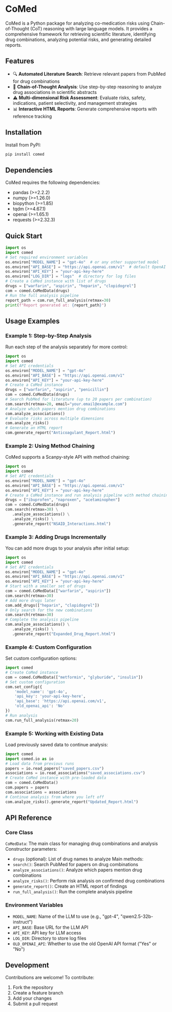 # CoMed
CoMed is a Python package for analyzing co-medication risks using Chain-of-Thought (CoT) reasoning with large language models. It provides a comprehensive framework for retrieving scientific literature, identifying drug combinations, analyzing potential risks, and generating detailed reports.
## Features
- 🔍 **Automated Literature Search**: Retrieve relevant papers from PubMed for drug combinations
- 🧠 **Chain-of-Thought Analysis**: Use step-by-step reasoning to analyze drug associations in scientific abstracts
- ⚠️ **Multi-dimensional Risk Assessment**: Evaluate risks, safety, indications, patient selectivity, and management strategies
- 📊 **Interactive HTML Reports**: Generate comprehensive reports with reference tracking
## Installation
Install from PyPI:
```bash
pip install comed
```
## Dependencies
CoMed requires the following dependencies:
- pandas (>=2.2.2)
- numpy (>=1.26.0)
- biopython (>=1.85)
- tqdm (>=4.67.1)
- openai (>=1.65.1)
- requests (>=2.32.3)
## Quick Start
```python
import os
import comed
# Set required environment variables
os.environ["MODEL_NAME"] = "gpt-4o"  # or any other supported model
os.environ["API_BASE"] = "https://api.openai.com/v1"  # default OpenAI endpoint
os.environ["API_KEY"] = "your-api-key-here"
os.environ["LOG_DIR"] = "logs"  # directory for log files
# Create a CoMed instance with list of drugs
drugs = ["warfarin", "aspirin", "heparin", "clopidogrel"]
com = comed.CoMedData(drugs)
# Run the full analysis pipeline
report_path = com.run_full_analysis(retmax=30)
print(f"Report generated at: {report_path}")
```
## Usage Examples
### Example 1: Step-by-Step Analysis
Run each step of the analysis separately for more control:
```python
import os
import comed
# Set API credentials
os.environ["MODEL_NAME"] = "gpt-4o"
os.environ["API_BASE"] = "https://api.openai.com/v1"
os.environ["API_KEY"] = "your-api-key-here"
# Create a CoMed instance
drugs = ["warfarin", "aspirin", "penicillin"]
com = comed.CoMedData(drugs)
# Search PubMed for literature (up to 20 papers per combination)
com.search(retmax=20, email="your.email@example.com")
# Analyze which papers mention drug combinations
com.analyze_associations()
# Evaluate risks across multiple dimensions
com.analyze_risks()
# Generate an HTML report
com.generate_report("Anticoagulant_Report.html")
```
### Example 2: Using Method Chaining
CoMed supports a Scanpy-style API with method chaining:
```python
import os
import comed
# Set API credentials
os.environ["MODEL_NAME"] = "gpt-4o"
os.environ["API_BASE"] = "https://api.openai.com/v1"
os.environ["API_KEY"] = "your-api-key-here"
# Create a CoMed instance and run analysis pipeline with method chaining
drugs = ["ibuprofen", "naproxen", "acetaminophen"]
com = comed.CoMedData(drugs)
com.search(retmax=30) \
   .analyze_associations() \
   .analyze_risks() \
   .generate_report("NSAID_Interactions.html")
```
### Example 3: Adding Drugs Incrementally
You can add more drugs to your analysis after initial setup:
```python
import os
import comed
# Set API credentials
os.environ["MODEL_NAME"] = "gpt-4o"
os.environ["API_BASE"] = "https://api.openai.com/v1"
os.environ["API_KEY"] = "your-api-key-here"
# Start with a smaller set of drugs
com = comed.CoMedData(["warfarin", "aspirin"])
com.search(retmax=30)
# Add more drugs later
com.add_drugs(["heparin", "clopidogrel"])
# Only search for the new combinations
com.search(retmax=30)
# Complete the analysis pipeline
com.analyze_associations() \
   .analyze_risks() \
   .generate_report("Expanded_Drug_Report.html")
```
### Example 4: Custom Configuration
Set custom configuration options:
```python
import comed
# Create CoMed instance
com = comed.CoMedData(["metformin", "glyburide", "insulin"])
# Set custom configuration
com.set_config({
    'model_name': 'gpt-4o',
    'api_key': 'your-api-key-here',
    'api_base': 'https://api.openai.com/v1',
    'old_openai_api': 'No'
})
# Run analysis
com.run_full_analysis(retmax=20)
```
### Example 5: Working with Existing Data
Load previously saved data to continue analysis:
```python
import comed
import comed.io as io
# Load data from previous runs
papers = io.read_papers("saved_papers.csv")
associations = io.read_associations("saved_associations.csv")
# Create CoMed instance with pre-loaded data
com = comed.CoMedData()
com.papers = papers
com.associations = associations
# Continue analysis from where you left off
com.analyze_risks().generate_report("Updated_Report.html")
```
## API Reference
### Core Class
`CoMedData`: The main class for managing drug combinations and analysis
Constructor parameters:
- `drugs` (optional): List of drug names to analyze
Main methods:
- `search()`: Search PubMed for papers on drug combinations
- `analyze_associations()`: Analyze which papers mention drug combinations
- `analyze_risks()`: Perform risk analysis on confirmed drug combinations
- `generate_report()`: Create an HTML report of findings
- `run_full_analysis()`: Run the complete analysis pipeline
### Environment Variables
- `MODEL_NAME`: Name of the LLM to use (e.g., "gpt-4", "qwen2.5-32b-instruct")
- `API_BASE`: Base URL for the LLM API
- `API_KEY`: API key for LLM access
- `LOG_DIR`: Directory to store log files
- `OLD_OPENAI_API`: Whether to use the old OpenAI API format ("Yes" or "No")
## Development
Contributions are welcome! To contribute:
1. Fork the repository
2. Create a feature branch
3. Add your changes
4. Submit a pull request
